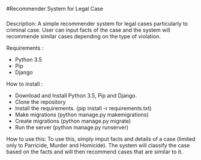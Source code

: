 #Recommender System for Legal Case
#####

Description:
    A simple recommender system for legal cases particularly to criminal case. User can input facts of the case and the system will recommende similar cases depending on the type of violation.
    
Requirements :
  - Python 3.5
  - Pip
  - Django
  
  
How to install : 
  - Download and Install Python 3.5, Pip and Django.
  - Clone the repository
  - Install the requirements. (pip install -r requirements.txt)
  - Make migrations (python manage.py makemigrations)
  - Create migrations (python manage.py migrate)
  - Run the server (python manage.py runserver)
  
  
How to use this:
To use this, simply imput facts and details of a case (limited only to Parricide, Murder and Homicide). The system will
classify the case based on the facts and will then recommend cases that are similar to it.


